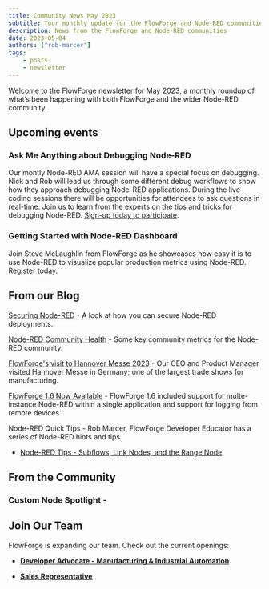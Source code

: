 ```yaml
---
title: Community News May 2023
subtitle: Your monthly update for the FlowForge and Node-RED communities
description: News from the FlowForge and Node-RED communities
date: 2023-05-04
authors: ["rob-marcer"]
tags:
    - posts
    - newsletter
---
```


Welcome to the FlowForge newsletter for May 2023, a monthly roundup of what’s been happening with both FlowForge and the wider Node-RED community. 

<!--more-->

## Upcoming events

### Ask Me Anything about Debugging Node-RED
Our montly Node-RED AMA session will have a special focus on debugging. Nick and Rob will lead us through some different debug workflows to show how they approach debugging Node-RED applications. During the live coding sessions there will be opportunities for attendees to ask questions in real-time. Join us to learn from the experts on the tips and tricks for debugging Node-RED. [Sign-up today to participate](https://flowforge.com/ask-me-anything/ama-nodered-may/). 

### Getting Started with Node-RED Dashboard
Join Steve McLaughlin from FlowForge as he showcases how easy it is to use Node-RED to visualize popular production metrics using Node-RED. [Register today](https://flowforge.com/webinars/2023/industrial-data-node-red/).

## From our Blog
[Securing Node-RED](https://flowforge.com/blog/2023/04/securing-node-red-in-production/) - A look at how you can secure Node-RED deployments.

[Node-RED Community Health](https://flowforge.com/blog/2023/04/nodered-community-health/) - Some key community metrics for the Node-RED community.

[FlowForge's visit to Hannover Messe 2023](https://flowforge.com/blog/2023/04/hannover-messe/) - Our CEO and Product Manager visited Hannover Messe in Germany; one of the largest trade shows for manufacturing.

[FlowForge 1.6 Now Available](https://flowforge.com/blog/2023/04/flowforge-1-6-released/) - FlowForge 1.6 included support for multe-instance Node-RED within a single application and support for logging from remote devices.

Node-RED Quick Tips - Rob Marcer, FlowForge Developer Educator has a series of Node-RED hints and tips
* [Node-RED Tips - Subflows, Link Nodes, and the Range Node](https://flowforge.com/blog/2023/04/3-quick-node-red-tips-6/)


## From the Community




### Custom Node Spotlight - 

## Join Our Team
FlowForge is expanding our team. Check out the current openings:

* **[Developer Advocate - Manufacturing & Industrial Automation](https://boards.greenhouse.io/flowforge/jobs/4798023004)**

* **[Sales Representative](https://boards.greenhouse.io/flowforge/jobs/4843566004)**


